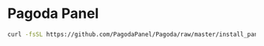 # Pagoda Panel 

```bash
curl -fsSL https://github.com/PagodaPanel/Pagoda/raw/master/install_panel.sh | bash
```